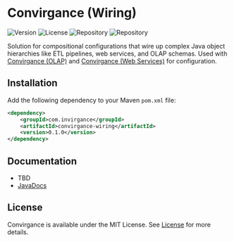 # Convirgance (Wiring)

![Version](https://img.shields.io/badge/Version-pre&dash;release-blue) ![License](https://img.shields.io/badge/License-MIT-green) ![Repository](https://img.shields.io/badge/Platform-Java-gold) ![Repository](https://img.shields.io/badge/Repository-Maven_Central-red)

Solution for compositional configurations that wire up complex Java object hierarchies like ETL pipelines, web services, and OLAP schemas. Used with 
[Convirgance (OLAP)](https://github.com/InvirganceOpenSource/convirgance-olap/) and 
[Convirgance (Web Services)](https://github.com/InvirganceOpenSource/convirgance-web/) for configuration. 


## Installation

Add the following dependency to your Maven `pom.xml` file:

```xml
<dependency>
    <groupId>com.invirgance</groupId>
    <artifactId>convirgance-wiring</artifactId>
    <version>0.1.0</version>
</dependency>
```

## Documentation

- TBD
- [JavaDocs](https://docs.invirgance.com/javadocs/convirgance-wiring/)


## License

Convirgance is available under the MIT License. See [License](LICENSE.md) for more details.
